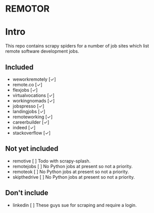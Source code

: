 REMOTOR
=======
# Intro

This repo contains scrapy spiders for a number of job sites which list remote
software development jobs.

## Included
- weworkremotely   [✓]
- remote.co        [✓]
- flexjobs         [✓]
- virtualvocations [✓]
- workingnomads    [✓]
- jobspresso       [✓]
- landingjobs      [✓]
- remoteworking    [✓]
- careerbuilder    [✓]
- indeed           [✓]
- stackoverflow    [✓]

## Not yet included
- remotive         [ ]  Todo with scrapy-splash.
- remotejobs       [ ]  No Python jobs at present so not a priority.
- remoteok         [ ]  No Python jobs at present so not a priority.
- skipthedrive     [ ]  No Python jobs at present so not a priority.

## Don't include
- linkedin         [ ]  These guys sue for scraping and require a login.
